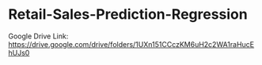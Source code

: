 # Retail-Sales-Prediction-Regression

Google Drive Link: https://drive.google.com/drive/folders/1UXn151CCczKM6uH2c2WA1raHucEhUJs0
